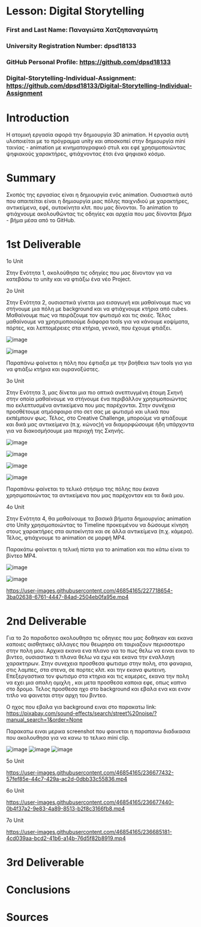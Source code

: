 # Lesson: Digital Storytelling

### First and Last Name: Παναγιώτα Χατζηπαναγιώτη
### University Registration Number: dpsd18133
### GitHub Personal Profile: https://github.com/dpsd18133  
### Digital-Storytelling-Individual-Assignment: https://github.com/dpsd18133/Digital-Storytelling-Individual-Assignment

# Introduction

Η ατομική εργασία αφορά την δημιουργία 3D animation. Η εργασία αυτή υλοποιείται με το πρόγραμμα unity και αποσκοπεί στην δημιουργία mini ταινίας - animation με κινηματογραφικό στυλ και εφέ χρησιμοποιώντας ψηφιακούς χαρακτήρες, φτιάχνοντας έτσι ένα ψηφιακό κόσμο.

# Summary

Σκοπός της εργασίας είναι η δημιουργία ενός animation. Ουσιαστικά αυτό που απαιτείται είναι η δημιουργία μιας πόλης παιχνιδιού με χαρακτήρες, αντικείμενα, εφέ, αυτοκίνητα κλπ. που μας δίνονται. Το animation το φτιάχνουμε ακολουθώντας τις οδηγίες και αρχεία που μας δίνονται βήμα - βήμα μέσα από το GitHub.

# 1st Deliverable

1ο  Unit

Στην Ενότητα 1, ακολούθησα τις οδηγίες που μας δίνονταν για να κατεβάσω το unity και να φτιάξω ένα νέο Project.

2ο  Unit

Στην Ενότητα 2, ουσιαστικά γίνεται μια εισαγωγή και μαθαίνουμε πως να στήνουμε μια πόλη με background και να φτιάχνουμε κτήρια από cubes. Μαθαίνουμε πως να πειράζουμε τον φωτισμό και τις σκιές. Τέλος μαθαίνουμε να χρησιμοποιούμε διάφορα tools για να κάνουμε κοψίματα, πόρτες, και λεπτομέρειες στα κτήρια, γενικά, που έχουμε φτιάξει.

![image](https://user-images.githubusercontent.com/46854165/227708711-406281dc-9aa3-497e-b41e-0c338bfa538e.png)

![image](https://user-images.githubusercontent.com/46854165/229185151-45d0cf9b-f934-42c8-b9e7-2327f4b459ad.png)

Παραπάνω φαίνεται η πόλη που έφτιαξα με την βοήθεια των tools για για να φτιάξω κτήρια και ουρανοξύστες.

3ο  Unit

Στην Ενότητα 3, μας δίνεται μια πιο οπτικά ανεπτυγμένη έτοιμη Σκηνή στην οποία μαθαίνουμε να στήνουμε ένα περιβάλλον χρησιμοποιώντας πιο εκλεπτυσμένα αντικείμενα που μας παρέχονται. Στην συνέχεια προσθέτουμε ατμόσφαιρα στο σετ σας με φωτισμό και υλικά που εκπέμπουν φως. Τέλος, στο Creative Challenge, μπορούμε να φτιάξουμε και δικά μας αντικείμενα (π.χ. κώνος)ή να διαμορφώσουμε ήδη υπάρχοντα για να διακοσμήσουμε μια περιοχή της Σκηνής.

![image](https://user-images.githubusercontent.com/46854165/229175981-2d230bc6-4be4-4478-be59-2bf612ef1de2.png)

![image](https://user-images.githubusercontent.com/46854165/229176078-c04e40ad-d421-4b8c-8d98-402b3c7a29ce.png)

![image](https://user-images.githubusercontent.com/46854165/229175080-62d3515e-bcac-425c-9014-7a5861c87706.png)

![image](https://user-images.githubusercontent.com/46854165/229175767-d11e8b6b-e250-41f0-9917-88267e066f5e.png)

Παραπάνω φαίνεται το τελικό στήσιμο της πόλης που έκανα χρησιμοποιώντας τα αντικείμενα που μας παρέχονταν και τα δικά μου.

4ο  Unit

Στην Ενότητα 4, θα μαθαίνουμε τα βασικά βήματα δημιουργίας animation στο Unity χρησιμοποιώντας το Timeline προκειμένου να δώσουμε κίνηση στους χαρακτήρες στα αυτοκίνητα και σε άλλα αντικείμενα (π.χ. κάμερα). Τέλος, φτιάχνουμε το animation σε μορφή MP4.

Παρακάτω φαίνεται η τελική πίστα για το animation και πιο κάτω είναι το βίντεο MP4.

![image](https://user-images.githubusercontent.com/46854165/227718754-137f70ca-a13a-4c24-ae4b-67c50dcc9e2f.png)

![image](https://user-images.githubusercontent.com/46854165/227718764-5909ee8c-5e02-4df2-be83-6ea31c6fb20c.png)

 
https://user-images.githubusercontent.com/46854165/227718654-3ba02638-6761-4447-84ad-2504eb0fa95e.mp4

# 2nd Deliverable

Για το 2ο παραδοτεο ακολουθησα τις οδηγιες που μας δοθηκαν και εκανα καποιες αισθητικες αλλαγες που θεωρησα οτι ταιριαζουν περισσοτερο στην πολη μου. Αρχικα εκανα ενα πλανο για το πως θελω να ειναι ειναι το βιντεο, ουσιαστικα τι πλανα θελω να εχω και εκανα την εναλλαγη χαρακτηρων. Στην συνεχεια προσθεσα φωτισμο στην πολη, στα φαναρια, στις λαμπες, στα στενα, σε πορτες κλπ. και την εκανα φωτεινη. Επεξεργαστικα τον φωτισμο στα κτηρια και τις καμερες, εκανα την πολη να εχει μια απαλη ομιχλη , και μετα προσθεσα καποια εφε, οπως καπνο στο δρομο. Τελος προσθεσα ηχο στο background και εβαλα ενα και εναν τιτλο να φαινεται στην αρχη του βιντεο.

Ο ηχος που εβαλα για background ειναι στο παρακατω link:
https://pixabay.com/sound-effects/search/street%20noise/?manual_search=1&order=None 

Παρακατω ειναι μερικα screenshot που φαινεται η παραπανω διαδικασια που ακολουθησα για να κανω το τελικο mini clip.

![image](https://user-images.githubusercontent.com/46854165/236696069-96da61ce-8f48-4b66-8296-cac7a7923492.png)
![image](https://user-images.githubusercontent.com/46854165/236696040-3e28367a-393f-466d-b64a-43a5c5e0f61b.png)
![image](https://user-images.githubusercontent.com/46854165/236696202-d9466deb-a749-4f30-a5b2-d20354cf755b.png)


5ο  Unit

https://user-images.githubusercontent.com/46854165/236677432-57fef85e-44c7-429a-ac2d-0dbb33c55836.mp4


6ο  Unit

https://user-images.githubusercontent.com/46854165/236677440-0b4f37a2-9e83-4a89-8513-b2f8c3166fb8.mp4


7ο  Unit

https://user-images.githubusercontent.com/46854165/236685181-4cd039aa-bcd2-41b6-a14b-76d5f82b8919.mp4


# 3rd Deliverable 


# Conclusions


# Sources
